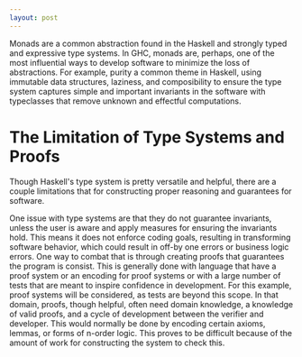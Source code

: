 ```yaml
---
layout: post
---
```


Monads are a common abstraction found in the Haskell and
strongly typed and expressive type systems. In GHC,
monads are, perhaps, one of the most influential ways
to develop software to minimize the loss of abstractions.
For example, purity a common theme in Haskell, using
immutable data structures, laziness, and composibility
to ensure the type system captures simple and important
invariants in the software with typeclasses that remove
unknown and effectful computations.

# The Limitation of Type Systems and Proofs
Though Haskell's type system is pretty versatile and
helpful, there are a couple limitations that for
constructing proper reasoning and guarantees for software.


One issue with type systems are that they do not guarantee
invariants, unless the user is aware and apply measures for
ensuring the invariants hold. This means
it does not enforce coding goals, resulting in
transforming software behavior, which could result in
off-by one errors or business logic errors. One way to
combat that is through creating proofs that guarantees
the program is consist. This is generally done
with language that have a proof system or an
encoding for proof systems or with a large number
of tests that are meant to inspire confidence in
development. For this example, proof systems will
be considered, as tests are beyond this scope.
In that domain, proofs, though helpful, often
need domain knowledge, a knowledge of valid proofs, and
a cycle of development between the verifier and developer.
This would normally be done by encoding certain axioms,
lemmas, or forms of n-order logic. This
proves to be difficult because of the
amount of work for constructing the system to check
this.
